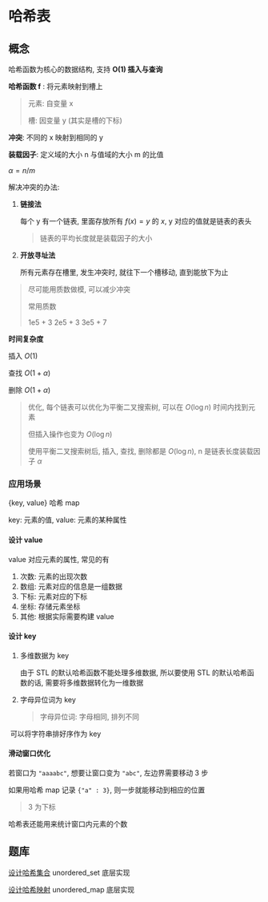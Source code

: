 # 哈希表

## 概念

哈希函数为核心的数据结构, 支持 **O(1) 插入与查询**

**哈希函数 f** : 将元素映射到槽上

> 元素: 自变量 x
>
> 槽: 因变量 y (其实是槽的下标)

**冲突**: 不同的 x 映射到相同的 y

**装载因子**: 定义域的大小 n 与值域的大小 m 的比值

$\alpha = n / m$

解决冲突的办法: 

1. **链接法**

   每个 y 有一个链表, 里面存放所有 $f(x) = y$ 的 $x$, y 对应的值就是链表的表头

   > 链表的平均长度就是装载因子的大小

2. **开放寻址法**

   所有元素存在槽里, 发生冲突时, 就往下一个槽移动, 直到能放下为止

> 尽可能用质数做模, 可以减少冲突
>
> 常用质数
>
> 1e5 + 3
> 2e5 + 3
> 3e5 + 7

**时间复杂度**

插入 $O(1)$

查找 $O(1 + \alpha)$

删除 $O(1 + \alpha)$

> 优化, 每个链表可以优化为平衡二叉搜索树, 可以在 $O(\log n)$ 时间内找到元素
>
> 但插入操作也变为 $O(\log n)$
>
> 使用平衡二叉搜索树后, 插入, 查找, 删除都是 $O(\log n)$, n 是链表长度装载因子 $\alpha$

### 应用场景

{key, value} 哈希 map

key: 元素的值, value: 元素的某种属性

#### 设计 value

value 对应元素的属性, 常见的有

1. 次数: 元素的出现次数
2. 数组: 元素对应的信息是一组数据
3. 下标: 元素对应的下标
4. 坐标: 存储元素坐标
5. 其他: 根据实际需要构建 value

#### 设计 key

1. 多维数据为 key

   由于 STL 的默认哈希函数不能处理多维数据, 所以要使用 STL 的默认哈希函数的话, 需要将多维数据转化为一维数据

2. 字母异位词为 key

   > 字母异位词: 字母相同, 排列不同

​		可以将字符串排好序作为 key

#### 滑动窗口优化

若窗口为 `"aaaabc"`, 想要让窗口变为 `"abc"`, 左边界需要移动 3 步

如果用哈希 map 记录 `{"a" : 3}`, 则一步就能移动到相应的位置

> 3 为下标

哈希表还能用来统计窗口内元素的个数



## 题库

[设计哈希集合](https://leetcode.cn/problems/design-hashset/)		unordered_set 底层实现

[设计哈希映射](https://leetcode.cn/problems/design-hashmap/)		unordered_map 底层实现